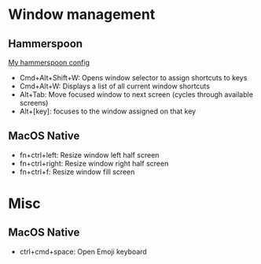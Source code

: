 
# Window management

## Hammerspoon

[My hammerspoon config](https://github.com/jonfk/dotfiles/blob/master/hammerspoon/.hammerspoon/init.lua)

- Cmd+Alt+Shift+W: Opens window selector to assign shortcuts to keys
- Cmd+Alt+W: Displays a list of all current window shortcuts
- Alt+Tab: Move focused window to next screen (cycles through available screens)
- Alt+[key]: focuses to the window assigned on that key

## MacOS Native

- fn+ctrl+left: Resize window left half screen
- fn+ctrl+right: Resize window right half screen
- fn+ctrl+f: Resize window fill screen

# Misc

## MacOS Native

- ctrl+cmd+space: Open Emoji keyboard
